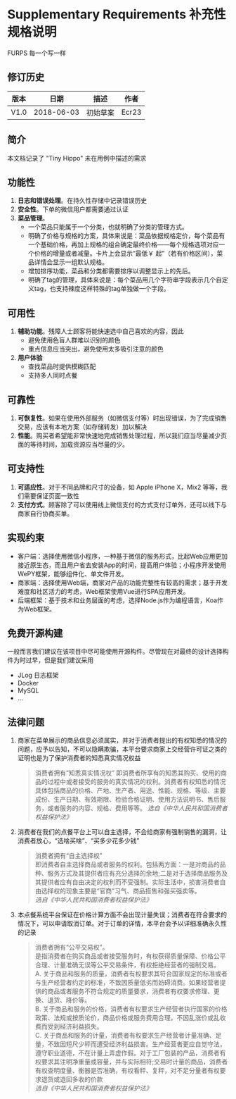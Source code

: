 # Supplementary Requirements 补充性规格说明

FURPS 每一个写一样

## 修订历史

版本  | 日期 | 描述 | 作者
---- | ---- | ---- | ---
V1.0 | 2018-06-03 | 初始草案 | Ecr23

## 简介

本文档记录了 "Tiny Hippo" 未在用例中描述的需求

## 功能性

1. **日志和错误处理**。在持久性存储中记录错误历史
2. **安全性**。下单的微信用户都需要通过认证
3. **菜品管理**。
    - 一个菜品只能属于一个分类，也就明确了分类的管理方式。
    - 明确了价格与规格的方案，具体来说是：菜品依据规格定价，每个菜品有一个基础价格，再加上规格的组合确定最终价格——每个规格选项对应一个价格的增量或者减量。卡片上会显示“最低￥ 起”（若有价格区间），菜品详情会显示一组默认规格。
    - 增加排序功能，菜品和分类都需要排序以调整显示上的先后。
    - 明确了tag的管理，具体来说是：每个菜品用几个字符串字段表示几个自定义tag，也支持辣度这样特殊的tag单独做一个字段。

## 可用性

1. **辅助功能**。残障人士顾客将能快速选中自己喜欢的内容，因此
    - 避免使用色盲人群难以识别的颜色
    - 重点信息应当突出，避免使用太多吸引注意的颜色
2. **用户体验**
    - 查找菜品时提供模糊匹配
    - 支持多人同时点餐
  
## 可靠性

1. **可恢复性**。如果在使用外部服务（如微信支付等）时出现错误，为了完成销售交易，应该有本地方案（如存储转发）加以解决
2. **性能**。购买者希望能非常快速地完成销售处理过程，所以我们应当尽量减少页面的等待时间，加载资源应当尽量的少。

## 可支持性

1. **可适应性**。对于不同品牌和尺寸的设备，如 Apple iPhone X，Mix2 等等，我们需要保证页面一致性
2. **支付方式**。顾客除了可以使用线上微信支付的方式支付订单外，还可以线下与商家自行协商买单。

## 实现约束

- 客户端：选择使用微信小程序，一种基于微信的服务形式，比起Web应用更加接近原生态，而且用户省去安装App的时间，提高用户体验；小程序开发使用WePY框架，能够组件化、单文件开发。
- 商家端：选择使用Web端，商家对产品的功能完整性有较高的需求；基于开发难度和社区活力的考虑，Web框架使用Vue进行SPA应用开发。
- 后端框架：基于技术和业务层面的考虑，选择Node.js作为编程语言，Koa作为Web框架。


## 免费开源构建

一般而言我们建议在该项目中尽可能使用开源构件。尽管现在对最终的设计选择构件为时过早，但是我们建议采用

- JLog 日志框架
- Docker
- MySQL
- ...

## 法律问题

1. 商家在菜单展示的商品信息必须属实，并对于消费者提出的有权知悉的情况的问题，应予以告知，不可以隐瞒欺骗，本平台要求商家上交经营许可证之类的证明也是为了保护消费者的知悉真实情况权益
    > 消费者拥有“知悉真实情况权”
    > 即消费者所享有的知悉其购买、使用的商品的过程中或者接受的服务的真实情况的权利。消费者有权知悉的情况具体包括商品的价格、产地、生产者、用途、性能、规格、等级、主要成份、生产日期、有效期限、检验合格证明、使用方法说明书、售后服务，或者服务的内容、规格、费用等等。
    > *选自《中华人民共和国消费者权益保护法》*
2. 消费者在我们的点餐平台上可以自主选择，不会给商家有强制销售的漏洞，让消费者放心，“选啥买啥”、“买多少花多少钱”
    > 消费者拥有“自主选择权”  
    > 即消费者自主选择商品或者服务的权利。包括两方面：一是对商品的品种、服务方式及其提供者应有充分选择的余地;二是对于选择商品服务及其提供者应有自由决定的权利而不受强制。实际生活中，损害消费者自由选择权的现象主要是“官商”习气、商品搭售和强买强卖等。  
    > *选自《中华人民共和国消费者权益保护法》*
3. 本点餐系统平台保证在价格计算方面不会出现计量失误；消费者在符合要求的情况下，可以申请取消订单。对于订单的详情，本平台会予以详细准确永久性的记录
    > 消费者拥有“公平交易权”。  
    > 是指消费者在购买商品或者接受服务时，有权获得质量保障、价格公平合理、计量准确无误等公平交易条件，有权拒绝经营者的强制交易。  
    > A. 关于商品和服务的质量，消费者有权要求其符合国家规定的标准或者与生产经营者约定的标准，不致因质量低劣而妨碍消费。如果经营者提供的商品或者服务不符合规定的质量要求，消费者有权要求修理、更换、退货、降价等。  
    > B. 关于商品和服务的价格，消费者有权要求生产经营者执行国家的价格政策、法规或按质论价，商品价格或服务费用合理，不因乱涨价或乱收费而受到经济利益损失。  
    > C. 关于商品和服务的计量，消费者有权要求生产经营者计量准确、足量，不致因短尺少秤而遭受经济利益损害。生产经营者更应自觉守法，遵守职业道德，不在计量上弄虚作假。对于工厂包装的产品，消费者有权要求其注明净重量或容量，并与实际相符;交易时计量的商品，消费者有权查明度量、衡器是否准确，有权看秤、复秤，对不足分量者有权要求退货或退回多收的价款  
    > *选自《中华人民共和国消费者权益保护法》*
